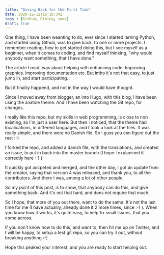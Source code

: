```yaml
---
title: "Giving Back for the First Time"
date: 2020-12-12T15:18:34Z
tags : [Github, Giving, code]
draft: true
---
```



One thing, I have been weanting to do, ever since I started larning Python, and started using Github, was to give back, to one or more projects. 
I remember reading, how to get started doing this, but I see myself as a beginner, when it comes to coding, and find myself thinking, "why would anybody want something, that I have done."

The article I read, was about helping with enhancing code. Improving graphics. Improving documentation etc. But imho it's not that easy, to just jump in, and start participating.

But it finalily happend, and not in the way I would have thought. 

Since I moved away from blogger, an into Hugo, with this blog, I have been using the anatole theme. And I have been watching the Git repo, for changes. 

I really like this repo, but my skills in web programming, is close to non existing, so i'm just a user here. 
But then I noticed, that the theme had localications, in different languages, and I took a look at the files. It was really simple, and there were no Danish file. So I guss you csn figure out the rest :-) 

I forked the repo, and added a danish file, with the translations, and created an issue, to put in back into the master branch (I hope I explanined it correctly here :-)  )

It quickly got accpeted and merged, and the other day, I got an update from the creator, saying that version 4 was released, and thank you, to all the contributors. And there I was, among a lot of other people. 

So my point of this post, is to show, that anybody can do this, and give something back. And it's not that hard, and does not require that much. 

So I hope, that more of you out there, want to do the same. It's not the last time for me (I have actualily, already done it 2 more times, since :-)  ).
When you know how it works, it's quite easy, to help fix small issues, that you come across. 

If you don't know how to do this, and want to, then hit me up on Twitter, and I will be happy, to setup a test git repo, so you can try it out, without breaking anything :-) 

Hope this peaked your interest, and you are ready to start helping out.

